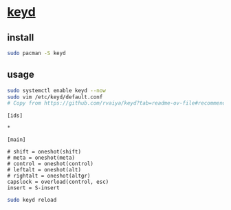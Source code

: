 # [keyd](https://github.com/rvaiya/keyd)

## install

```sh
sudo pacman -S keyd
```

## usage

```sh
sudo systemctl enable keyd --now
sudo vim /etc/keyd/default.conf
# Copy from https://github.com/rvaiya/keyd?tab=readme-ov-file#recommended-config
```

```
[ids]

*

[main]

# shift = oneshot(shift)
# meta = oneshot(meta)
# control = oneshot(control)
# leftalt = oneshot(alt)
# rightalt = oneshot(altgr)
capslock = overload(control, esc)
insert = S-insert
```

```sh
sudo keyd reload
```
